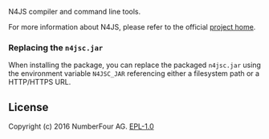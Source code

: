 <!---
Copyright (c) 2018 NumberFour AG.
All rights reserved. This program and the accompanying materials
are made available under the terms of the Eclipse Public License v1.0
which accompanies this distribution, and is available at
http://www.eclipse.org/legal/epl-v10.html

Contributors:
  NumberFour AG - Initial API and implementation
--->

N4JS compiler and command line tools.

For more information about N4JS, please refer to the official [project home](https://numberfour.github.io/n4js).

### Replacing the `n4jsc.jar`
When installing the package, you can replace the packaged `n4jsc.jar` using the environment variable `N4JSC_JAR` referencing
either a filesystem path or a HTTP/HTTPS URL.

## License

Copyright (c) 2016 NumberFour AG.
[EPL-1.0](http://www.eclipse.org/legal/epl-v10.html)
